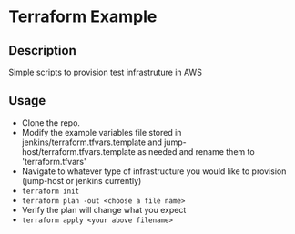 # Terraform Example
## Description
Simple scripts to provision test infrastruture in AWS

## Usage
+ Clone the repo. 
+ Modify the example variables file stored in jenkins/terraform.tfvars.template and jump-host/terraform.tfvars.template as needed and rename them to 'terraform.tfvars'
+ Navigate to whatever type of infrastructure you would like to provision (jump-host or jenkins currently)
 + `terraform init`
 + `terraform plan -out <choose a file name>`
 + Verify the plan will change what you expect
 + `terraform apply <your above filename>`

